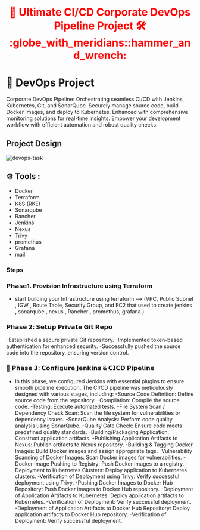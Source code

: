 <div align="center">
  <h1 style="color: red;">🚀 Ultimate CI/CD Corporate DevOps Pipeline Project 🛠️  :globe_with_meridians::hammer_and_wrench:</h1>
</div> 

# 🚀 DevOps Project

Corporate DevOps Pipeline: Orchestrating seamless CI/CD with Jenkins, Kubernetes, Git, and SonarQube. Securely manage source code, build Docker images, and deploy to Kubernetes. Enhanced with comprehensive monitoring solutions for real-time insights. Empower your development workflow with efficient automation and robust quality checks.
##  Project Design
![devops-task](https://github.com/github/gh-copilot/assets/94086189/63039717-682c-4bc2-b129-74db4d81f449)

## :gear: Tools  :
- Docker
- Terraform
- K8S (RKE)
- Sonarqube
- Rancher
- Jenkins
- Nexus
- Trivy
- promethus
- Grafana
- mail


### Steps
### 𝗣𝗵𝗮𝘀𝗲1. Provision Infrastructure using Terraform
- start building your Infrastructure using terraform --> (VPC, Public Subnet , IGW , Route Table, Security Group,  and EC2 that used to create jenkins ,
 sonarqube  , nexus , Rancher , promethus, grafana )

### 𝗣𝗵𝗮𝘀𝗲 𝟮: 𝗦𝗲𝘁𝘂𝗽 𝗣𝗿𝗶𝘃𝗮𝘁𝗲 𝗚𝗶𝘁 𝗥𝗲𝗽𝗼
-Established a secure private Git repository.
-Implemented token-based authentication for enhanced security.
-Successfully pushed the source code into the repository, ensuring version control.

### 🔧 𝗣𝗵𝗮𝘀𝗲 𝟯: 𝗖𝗼𝗻𝗳𝗶𝗴𝘂𝗿𝗲 𝗝𝗲𝗻𝗸𝗶𝗻𝘀 & 𝗖𝗜𝗖𝗗 𝗣𝗶𝗽𝗲𝗹𝗶𝗻𝗲
- In this phase, we configured Jenkins with essential plugins to ensure smooth pipeline execution. The CI/CD pipeline was meticulously designed with various stages, including:
-Source Code Definition: Define source code from the repository.
-Compilation: Compile the source code.
-Testing: Execute automated tests.
-File System Scan / Dependency Check Scan: Scan the file system for vulnerabilities or dependency issues.
-SonarQube Analysis: Perform code quality analysis using SonarQube.
-Quality Gate Check: Ensure code meets predefined quality standards.
-Building/Packaging Application: Construct application artifacts.
-Publishing Application Artifacts to Nexus: Publish artifacts to Nexus repository.
-Building & Tagging Docker Images: Build Docker images and assign appropriate tags.
-Vulnerability Scanning of Docker Images: Scan Docker images for vulnerabilities.
-Docker Image Pushing to Registry: Push Docker images to a registry.
-Deployment to Kubernetes Clusters: Deploy application to Kubernetes clusters.
-Verification of Deployment using Trivy: Verify successful deployment using Trivy.
-Pushing Docker Images to Docker Hub Repository: Push Docker images to Docker Hub repository.
-Deployment of Application Artifacts to Kubernetes: Deploy application artifacts to Kubernetes.
-Verification of Deployment: Verify successful deployment.
-Deployment of Application Artifacts to Docker Hub Repository: Deploy application artifacts to Docker Hub repository.
-Verification of Deployment: Verify successful deployment.